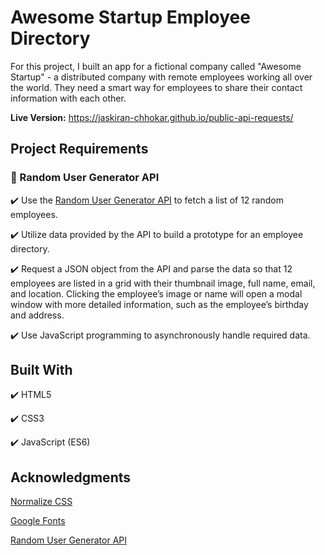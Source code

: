 # Awesome Startup Employee Directory 

For this project, I built an app for a fictional company called "Awesome Startup" - a distributed company with remote employees working all over the world. They need a smart way for employees to share their contact information with each other. 

**Live Version:** https://jaskiran-chhokar.github.io/public-api-requests/

## Project Requirements

### :information_desk_person: Random User Generator API
    
:heavy_check_mark: Use the [Random User Generator API](https://randomuser.me/) to fetch a list of 12 random employees.

:heavy_check_mark: Utilize data provided by the API to build a prototype for an employee directory.

:heavy_check_mark: Request a JSON object from the API and parse the data so that 12 employees are listed in a grid with their thumbnail image, full name, email, and location. Clicking the employee’s image or name will open a modal window with more detailed information, such as the employee’s birthday and address.

:heavy_check_mark: Use JavaScript programming to asynchronously handle required data. 


## Built With

:heavy_check_mark: HTML5

:heavy_check_mark: CSS3

:heavy_check_mark: JavaScript (ES6) 

## Acknowledgments

[Normalize CSS](https://necolas.github.io/normalize.css/)

[Google Fonts](https://fonts.google.com/)

[Random User Generator API](https://randomuser.me/)
